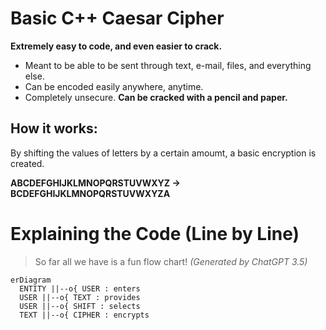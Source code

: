 # Basic C++ Caesar Cipher
**Extremely easy to code, and even easier to crack.**
- Meant to be able to be sent through text, e-mail, files, and everything else.
- Can be encoded easily anywhere, anytime.
- Completely unsecure. **Can be cracked with a pencil and paper.**
## How it works:
By shifting the values of letters by a certain amoumt, a basic encryption is created.

**ABCDEFGHIJKLMNOPQRSTUVWXYZ → BCDEFGHIJKLMNOPQRSTUVWXYZA**
# 	Explaining the Code (Line by Line)
> So far all we have is a fun flow chart! *(Generated by ChatGPT 3.5)*
```mermaid
erDiagram
  ENTITY ||--o{ USER : enters
  USER ||--o{ TEXT : provides
  USER ||--o{ SHIFT : selects
  TEXT ||--o{ CIPHER : encrypts
```
